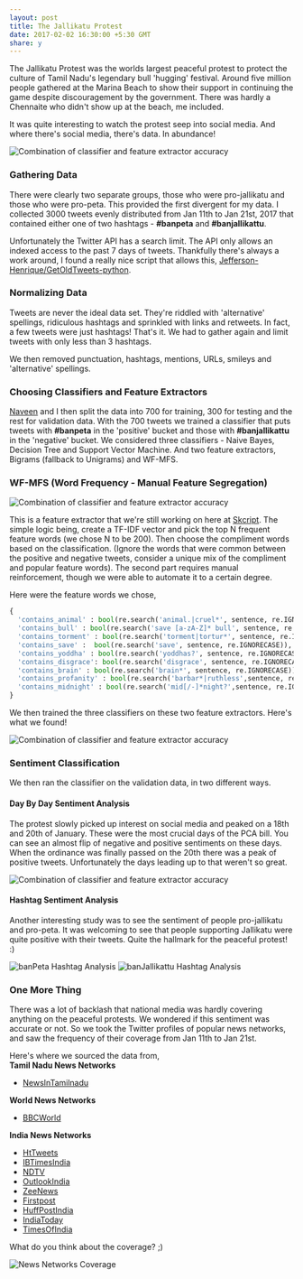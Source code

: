 ```yaml
---
layout: post
title: The Jallikatu Protest
date: 2017-02-02 16:30:00 +5:30 GMT
share: y
---
```


The Jallikatu Protest was the worlds largest peaceful protest to protect the culture of Tamil Nadu's legendary bull 'hugging' festival. Around five million people gathered at the Marina Beach to show their support in continuing the game despite discouragement by the government. There was hardly a Chennaite who didn't show up at the beach, me included.

It was quite interesting to watch the protest seep into social media. And where there's social media, there's data. In abundance!

<img src="/public/posts/2017-02-02/protest.jpg" class="img" alt="Combination of classifier and feature extractor accuracy" />

<!--break-->

### Gathering Data

There were clearly two separate groups, those who were pro-jallikatu and those who were pro-peta. This provided the first divergent for my data. I collected 3000 tweets evenly distributed from Jan 11th to Jan 21st, 2017 that contained either one of two hashtags - **#banpeta** and **#banjallikattu**.

Unfortunately the Twitter API has a search limit. The API only allows an indexed access to the past 7 days of tweets. Thankfully there's always a work around, I found a really nice script that allows this, [Jefferson-Henrique/GetOldTweets-python](https://github.com/Jefferson-Henrique/GetOldTweets-python).

### Normalizing Data

Tweets are never the ideal data set. They're riddled with 'alternative' spellings, ridiculous hashtags and sprinkled with links and retweets. In fact, a few tweets were just hashtags! That's it. We had to gather again and limit tweets with only less than 3 hashtags.

We then removed punctuation, hashtags, mentions, URLs, smileys and 'alternative' spellings.

### Choosing Classifiers and Feature Extractors
[Naveen](https://twitter.com/@nav_devl) and I then split the data into 700 for training, 300 for testing and the rest for validation data. With the 700 tweets we trained a classifier that puts tweets with **#banpeta** in the 'positive' bucket and those with **#banjallikattu** in the 'negative' bucket. We considered three classifiers - Naive Bayes, Decision Tree and Support Vector Machine. And two feature extractors, Bigrams (fallback to Unigrams) and WF-MFS.

### WF-MFS (Word Frequency - Manual Feature Segregation)

<img src="/public/posts/2017-02-02/word_cloud.png" class="img" alt="Combination of classifier and feature extractor accuracy" />

This is a feature extractor that we're still working on here at [Skcript](https://skcript.com). The simple logic being, create a TF-IDF vector and pick the top N frequent feature words (we chose N to be 200). Then choose the compliment words based on the classification. (Ignore the words that were common between the positive and negative tweets, consider a unique mix of the compliment and popular feature words). The second part requires manual reinforcement, though we were able to automate it to a certain degree.

Here were the feature words we chose,

```python
{
  'contains_animal' : bool(re.search('animal.|cruel*', sentence, re.IGNORECASE)),
  'contains_bull' : bool(re.search('save [a-zA-Z]* bull', sentence, re.IGNORECASE)),
  'contains_torment' : bool(re.search('torment|tortur*', sentence, re.IGNORECASE)),
  'contains_save' :  bool(re.search('save', sentence, re.IGNORECASE)),
  'contains_yoddha' : bool(re.search('yoddhas?', sentence, re.IGNORECASE)),
  'contains_disgrace': bool(re.search('disgrace', sentence, re.IGNORECASE)),
  'contains_brain' : bool(re.search('brain*', sentence, re.IGNORECASE)),
  'contains_profanity' : bool(re.search('barbar*|ruthless',sentence, re.IGNORECASE)),
  'contains_midnight' : bool(re.search('mid[/-]*night?',sentence, re.IGNORECASE))
}
```

We then trained the three classifiers on these two feature extractors. Here's what we found!

<img src="/public/posts/2017-02-02/algorithm_accuracy.png" class="img" alt="Combination of classifier and feature extractor accuracy" />

### Sentiment Classification

We then ran the classifier on the validation data, in two different ways.

#### Day By Day Sentiment Analysis

The protest slowly picked up interest on social media and peaked on a 18th and 20th of January. These were the most crucial days of the PCA bill. You can see an almost flip of negative and positive sentiments on these days. When the ordinance was finally passed on the 20th there was a peak of positive tweets. Unfortunately the days leading up to that weren't so great.

<img src="/public/posts/2017-02-02/sentiment_by_day.png" class="img" alt="Combination of classifier and feature extractor accuracy" />

#### Hashtag Sentiment Analysis

Another interesting study was to see the sentiment of people pro-jallikatu and pro-peta. It was welcoming to see that people supporting Jallikatu were quite positive with their tweets. Quite the hallmark for the peaceful protest! :)

![banPeta Hashtag Analysis](/public/posts/2017-02-02/banPeta.png "banPeta Hashtag Analysis")
![banJallikattu Hashtag Analysis](/public/posts/2017-02-02/banJallikattu.png "banJallikattu Hashtag Analysis")

### One More Thing
There was a lot of backlash that national media was hardly covering anything on the peaceful protests. We wondered if this sentiment was accurate or not. So we took the Twitter profiles of popular news networks, and saw the frequency of their coverage from Jan 11th to Jan 21st.

Here's where we sourced the data from, <br />
**Tamil Nadu News Networks** <br />
- [NewsInTamilnadu](https://twitter.com/@newsintamilnadu)

**World News Networks** <br />
- [BBCWorld](https://twitter.com/@BBCWorld)

**India News Networks** <br />
- [HtTweets](https://twitter.com/@htTweets)
- [IBTimesIndia](https://twitter.com/@ibtimes_india)
- [NDTV](https://twitter.com/@ndtv)
- [OutlookIndia](https://twitter.com/@outlookindia)
- [ZeeNews](https://twitter.com/@zeenews)
- [Firstpost](https://twitter.com/@firstpost)
- [HuffPostIndia](https://twitter.com/@HuffPostIndia)
- [IndiaToday](https://twitter.com/@indiaToday)
- [TimesOfIndia](https://twitter.com/@timesofindia)

What do you think about the coverage? ;)

<img src="/public/posts/2017-02-02/news_networks.png" class="img" alt="News Networks Coverage" />
